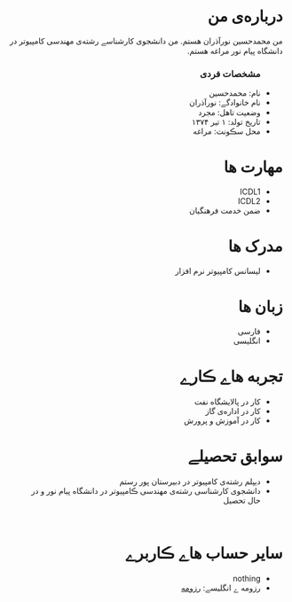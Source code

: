 <div dir="rtl">
  <img src="" />
  <h1> درباره‌ی من</h1>
  <p> من محمدحسین نورآذران هستم. من دانشجوی کارشناسے رشته‌ی مهندسی کامپیوتر در دانشگاه پیام نور مراغه هستم.</p>
  
  <ul>
    <h3> مشخصات فردی</h3>
  <li>نام: محمدحسین</li>
  <li>نام خانوادگے: نورآذران</li>
  <li>وضعیت تاهل: مجرد</li>
  <li>تاریخ تولد: ۱ تیر ۱۳۷۴</li>
  <li>محل سڪونت: مراغه</li>
</ul>

  
<h1>مهارت ها</h1>

<ul>
  <li>ICDL1</li>
  <li>ICDL2</li>
  <li>ضمن خدمت فرهنگیان</li>
</ul>

<h1> مدرک ها</h1>
<ul>
  <li>لیسانس کامپیوتر نرم افزار</li>
</ul>

<h1> زبان ها</h1>
<ul>
  <li>فارسی</li>
  <li>انگلیسی</li>
</ul>

<h1> تجربه هاے ڪارے </h1>
<ul>
   <li>کار در پالایشگاه نفت</li>
   <li>کار در اداره‌ی گاز</li>
   <li>کار در آموزش و پرورش</li>
</ul>

<h1> سوابق تحصیلے </h1>
<ul>
   <li> دیپلم رشته‌‌ی کامپیوتر در دبیرستان پور رستم</li>
   <li> دانشجوی کارشناسی رشته‌ی مهندسی ڪامپیوتر در دانشگاه پیام نور و در حال تحصیل</li>
</ul>

<br/>

<h1> سایر حساب هاے ڪاربرے </h1>
<ul>
  <li>nothing</li>

  <li>رزومه ے انگلیسے: <a href=""> رزومه </a></li>
</ul>
